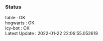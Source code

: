 ### Status


table : OK  
hogwarts : OK  
icy-bot : OK  
Latest Update : 2022-01-22 22:06:55.052618
